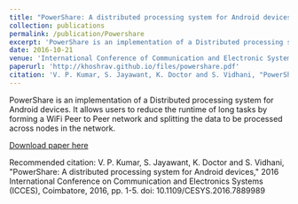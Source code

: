 ```yaml
---
title: "PowerShare: A distributed processing system for Android devices"
collection: publications
permalink: /publication/Powershare
excerpt: 'PowerShare is an implementation of a Distributed processing system for Android devices. It allows users to reduce the runtime of long tasks by forming a WiFi Peer to Peer network and splitting the data to be processed across nodes in the network.'
date: 2016-10-21
venue: 'International Conference of Communication and Electronic Systems'
paperurl: 'http://khoshrav.github.io/files/powershare.pdf'
citation: 'V. P. Kumar, S. Jayawant, K. Doctor and S. Vidhani, "PowerShare: A distributed processing system for Android devices," 2016 International Conference on Communication and Electronics Systems (ICCES), Coimbatore, 2016, pp. 1-5. doi: 10.1109/CESYS.2016.7889989s'
---
```


PowerShare is an implementation of a Distributed processing system for Android devices. It allows users to reduce the runtime of long tasks by forming a WiFi Peer to Peer network and splitting the data to be processed across nodes in the network.

[Download paper here](http://khoshrav.github.io/files/powershare.pdf)

Recommended citation: V. P. Kumar, S. Jayawant, K. Doctor and S. Vidhani, "PowerShare: A distributed processing system for Android devices," 2016 International Conference on Communication and Electronics Systems (ICCES), Coimbatore, 2016, pp. 1-5. doi: 10.1109/CESYS.2016.7889989
